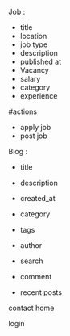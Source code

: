 Job : 
- title 
- location 
- job type 
- description 
- published at 
- Vacancy 
- salary 
- category 
- experience

#actions

- apply job 
- post job

Blog : 
- title
- description
- created_at
- category
- tags
- author

- search
- comment
- recent posts

contact home

login